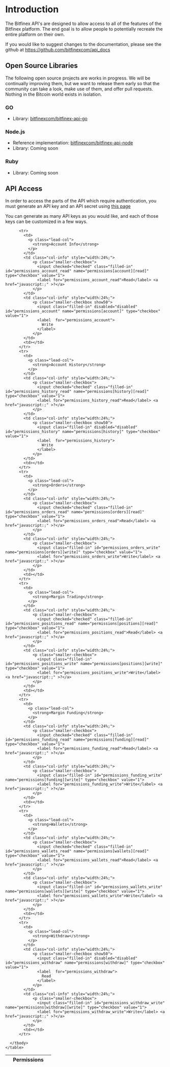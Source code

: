 # Introduction
The Bitfinex API's are designed to allow access to all of the features of the Bitfinex platform. The end goal is to
allow people to potentially recreate the entire platform on their own.

If you would like to suggest changes to the documentation, please see the github at https://github.com/bitfinexcom/api_docs

## Open Source Libraries
The following open source projects are works in progress. We will be continually improving them, but we want to release them early so that the community can take a look, make use of them, and offer pull requests. Nothing in the Bitcoin world exists in isolation.

### GO

* Library: [bitfinexcom/bitfinex-api-go](https://github.com/bitfinexcom/bitfinex-api-go)

### Node.js

* Reference implementation: [bitfinexcom/bitfinex-api-node](https://github.com/bitfinexcom/bitfinex-api-node)
* Library: Coming soon

### Ruby

* Library: Coming soon

## API Access
In order to access the parts of the API which require authentication, you must generate an API key and an API secret
using [this page](https://www.bitfinex.com/account/api)

You can generate as many API keys as you would like, and each of those keys can be customized in a few ways.

<table class="compact striped" id="api-permissions-table">
      <thead>
        <tr>
          <th style="" class="sortable"><i class="fa fa-sort-down"></i><i class="fa fa-sort-up"></i></th>
          <th colspan="2" class="col-info center-over-two sortable">Permissions<i class="fa fa-sort-down"></i><i class="fa fa-sort-up"></i></th>
          <th class="sortable"><i class="fa fa-sort-down"></i><i class="fa fa-sort-up"></i></th>
        </tr>
      </thead>
      <tbody>

          <tr>
            <td>
              <p class="lead-col">
                <strong>Account Info</strong>
              </p>
            </td>
            <td class="col-info" style="width:24%;">
                <p class="smaller-checkbox">
                  <input checked="checked" class="filled-in" id="permissions_account_read" name="permissions[account][read]" type="checkbox" value="1">
                  <label for="permissions_account_read">Read</label> <a href="javascript:;" >?</a>
                </p>
            </td>
            <td class="col-info" style="width:24%;">
                <p class="smaller-checkbox show50">
                  <input class="filled-in" disabled="disabled" id="permissions_account" name="permissions[account]" type="checkbox" value="1">
                  <label  for="permissions_account">
                    Write
                  </label>
                </p>
            </td>
            <td></td>
          </tr>
          <tr>
            <td>
              <p class="lead-col">
                <strong>Account History</strong>
              </p>
            </td>
            <td class="col-info" style="width:24%;">
                <p class="smaller-checkbox">
                  <input checked="checked" class="filled-in" id="permissions_history_read" name="permissions[history][read]" type="checkbox" value="1">
                  <label for="permissions_history_read">Read</label> <a href="javascript:;" >?</a>
                </p>
            </td>
            <td class="col-info" style="width:24%;">
                <p class="smaller-checkbox show50">
                  <input class="filled-in" disabled="disabled" id="permissions_history" name="permissions[history]" type="checkbox" value="1">
                  <label  for="permissions_history">
                    Write
                  </label>
                </p>
            </td>
            <td></td>
          </tr>
          <tr>
            <td>
              <p class="lead-col">
                <strong>Orders</strong>
              </p>
            </td>
            <td class="col-info" style="width:24%;">
                <p class="smaller-checkbox">
                  <input checked="checked" class="filled-in" id="permissions_orders_read" name="permissions[orders][read]" type="checkbox" value="1">
                  <label for="permissions_orders_read">Read</label> <a href="javascript:;" >?</a>
                </p>
            </td>
            <td class="col-info" style="width:24%;">
                <p class="smaller-checkbox">
                  <input class="filled-in" id="permissions_orders_write" name="permissions[orders][write]" type="checkbox" value="1">
                  <label for="permissions_orders_write">Write</label> <a href="javascript:;" >?</a>
                </p>
            </td>
            <td></td>
          </tr>
          <tr>
            <td>
              <p class="lead-col">
                <strong>Margin Trading</strong>
              </p>
            </td>
            <td class="col-info" style="width:24%;">
                <p class="smaller-checkbox">
                  <input checked="checked" class="filled-in" id="permissions_positions_read" name="permissions[positions][read]" type="checkbox" value="1">
                  <label for="permissions_positions_read">Read</label> <a href="javascript:;" >?</a>
                </p>
            </td>
            <td class="col-info" style="width:24%;">
                <p class="smaller-checkbox">
                  <input class="filled-in" id="permissions_positions_write" name="permissions[positions][write]" type="checkbox" value="1">
                  <label for="permissions_positions_write">Write</label> <a href="javascript:;" >?</a>
                </p>
            </td>
            <td></td>
          </tr>
          <tr>
            <td>
              <p class="lead-col">
                <strong>Margin Funding</strong>
              </p>
            </td>
            <td class="col-info" style="width:24%;">
                <p class="smaller-checkbox">
                  <input checked="checked" class="filled-in" id="permissions_funding_read" name="permissions[funding][read]" type="checkbox" value="1">
                  <label for="permissions_funding_read">Read</label> <a href="javascript:;" >?</a>
                </p>
            </td>
            <td class="col-info" style="width:24%;">
                <p class="smaller-checkbox">
                  <input class="filled-in" id="permissions_funding_write" name="permissions[funding][write]" type="checkbox" value="1">
                  <label for="permissions_funding_write">Write</label> <a href="javascript:;" >?</a>
                </p>
            </td>
            <td></td>
          </tr>
          <tr>
            <td>
              <p class="lead-col">
                <strong>Wallets</strong>
              </p>
            </td>
            <td class="col-info" style="width:24%;">
                <p class="smaller-checkbox">
                  <input checked="checked" class="filled-in" id="permissions_wallets_read" name="permissions[wallets][read]" type="checkbox" value="1">
                  <label for="permissions_wallets_read">Read</label> <a href="javascript:;" >?</a>
                </p>
            </td>
            <td class="col-info" style="width:24%;">
                <p class="smaller-checkbox">
                  <input class="filled-in" id="permissions_wallets_write" name="permissions[wallets][write]" type="checkbox" value="1">
                  <label for="permissions_wallets_write">Write</label> <a href="javascript:;" >?</a>
                </p>
            </td>
            <td></td>
          </tr>
          <tr>
            <td>
              <p class="lead-col">
                <strong>Withdraw</strong>
              </p>
            </td>
            <td class="col-info" style="width:24%;">
                <p class="smaller-checkbox show50">
                  <input class="filled-in" disabled="disabled" id="permissions_withdraw" name="permissions[withdraw]" type="checkbox" value="1">
                  <label  for="permissions_withdraw">
                    Read
                  </label>
                </p>
            </td>
            <td class="col-info" style="width:24%;">
                <p class="smaller-checkbox">
                  <input class="filled-in" id="permissions_withdraw_write" name="permissions[withdraw][write]" type="checkbox" value="1">
                  <label for="permissions_withdraw_write">Write</label> <a href="javascript:;" >?</a>
                </p>
            </td>
            <td></td>
          </tr>

      </tbody>
    </table>
